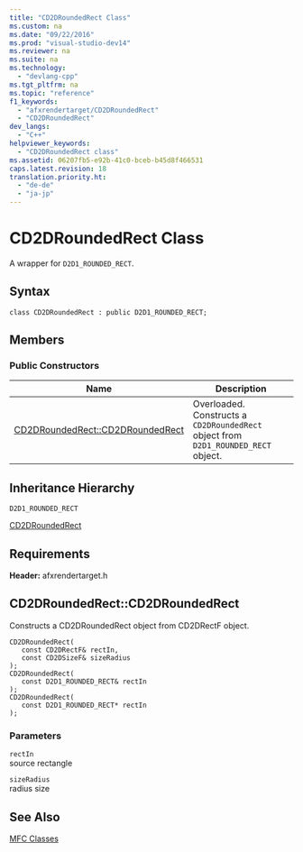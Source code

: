 ```yaml
---
title: "CD2DRoundedRect Class"
ms.custom: na
ms.date: "09/22/2016"
ms.prod: "visual-studio-dev14"
ms.reviewer: na
ms.suite: na
ms.technology: 
  - "devlang-cpp"
ms.tgt_pltfrm: na
ms.topic: "reference"
f1_keywords: 
  - "afxrendertarget/CD2DRoundedRect"
  - "CD2DRoundedRect"
dev_langs: 
  - "C++"
helpviewer_keywords: 
  - "CD2DRoundedRect class"
ms.assetid: 06207fb5-e92b-41c0-bceb-b45d8f466531
caps.latest.revision: 18
translation.priority.ht: 
  - "de-de"
  - "ja-jp"
---
```

# CD2DRoundedRect Class
A wrapper for `D2D1_ROUNDED_RECT`.  
  
## Syntax  
  
```  
class CD2DRoundedRect : public D2D1_ROUNDED_RECT;  
```  
  
## Members  
  
### Public Constructors  
  
|Name|Description|  
|----------|-----------------|  
|[CD2DRoundedRect::CD2DRoundedRect](#cd2droundedrect__cd2droundedrect)|Overloaded. Constructs a `CD2DRoundedRect` object from `D2D1_ROUNDED_RECT` object.|  
  
## Inheritance Hierarchy  
 `D2D1_ROUNDED_RECT`  
  
 [CD2DRoundedRect](../vs140/cd2droundedrect-class.md)  
  
## Requirements  
 **Header:** afxrendertarget.h  
  
##  <a name="cd2droundedrect__cd2droundedrect"></a>  CD2DRoundedRect::CD2DRoundedRect  
 Constructs a CD2DRoundedRect object from CD2DRectF object.  
  
```  
CD2DRoundedRect(  
   const CD2DRectF& rectIn,  
   const CD2DSizeF& sizeRadius  
);  
CD2DRoundedRect(  
   const D2D1_ROUNDED_RECT& rectIn  
);  
CD2DRoundedRect(  
   const D2D1_ROUNDED_RECT* rectIn  
);  
```  
  
### Parameters  
 `rectIn`  
 source rectangle  
  
 `sizeRadius`  
 radius size  
  
## See Also  
 [MFC Classes](../vs140/mfc-classes.md)